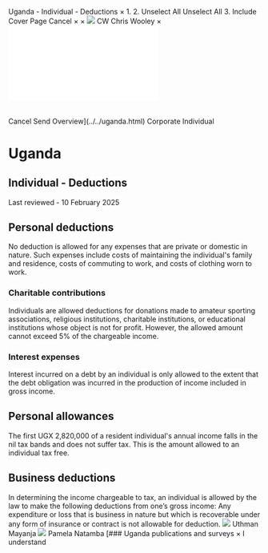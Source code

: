 Uganda - Individual - Deductions
×
1.
2.
Unselect All
Unselect All
3.
Include Cover Page
Cancel
×
×
![](../../-/media/world-wide-tax-summaries/attachments/global---chris-wooley.ashx%3Frev=ac5e5f3223b34096b1afc2a6009c7320&revision=ac5e5f32-23b3-4096-b1af-c2a6009c7320&hash=859B7ADC84DC2CBEC9760E9E6EE7DE6D0A8BFCDF)
CW
Chris Wooley
×
![](deductions.html)
######
Cancel
Send
Overview](../../uganda.html)
Corporate
Individual
# Uganda
## Individual - Deductions
Last reviewed - 10 February 2025
## Personal deductions
No deduction is allowed for any expenses that are private or domestic in nature. Such expenses include costs of maintaining the individual's family and residence, costs of commuting to work, and costs of clothing worn to work.
### Charitable contributions
Individuals are allowed deductions for donations made to amateur sporting associations, religious institutions, charitable institutions, or educational institutions whose object is not for profit. However, the allowed amount cannot exceed 5% of the chargeable income.
### Interest expenses
Interest incurred on a debt by an individual is only allowed to the extent that the debt obligation was incurred in the production of income included in gross income.
## Personal allowances
The first UGX 2,820,000 of a resident individual's annual income falls in the nil tax bands and does not suffer tax. This is the amount allowed to an individual tax free.
## Business deductions
In determining the income chargeable to tax, an individual is allowed by the law to make the following deductions from one’s gross income:
Any expenditure or loss that is business in nature but which is recoverable under any form of insurance or contract is not allowable for deduction.
![](../../-/media/world-wide-tax-summaries/ugandauthman-mayanjauganda--uthman-mayanjajpg20220825082808615.ashx%3Frev=5580cdd659da41549cf54c610e73bb27&revision=5580cdd6-59da-4154-9cf5-4c610e73bb27&hash=09353EA8982620DCB3060C24AAA75B2F0AA79565)
Uthman Mayanja
![](../../-/media/world-wide-tax-summaries/ugandapamela-natambauganda--pamela-natambajpg20220825083245222.ashx%3Frev=f0638058c07c4139ab2b5b15d9f3e38f&revision=f0638058-c07c-4139-ab2b-5b15d9f3e38f&hash=0D54CBBE0F6A1CFC9A0CEC073A218A6064BA99CD)
Pamela Natamba
[### Uganda publications and surveys
×
I understand